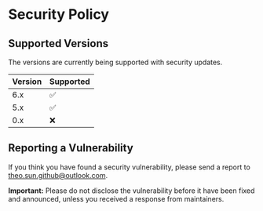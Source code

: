# Security Policy

## Supported Versions

The versions are currently being supported with security updates.

| Version | Supported          |
| ------- | ------------------ |
| 6.x     | ✅   |
| 5.x     | ✅   |
| 0.x     | ❌   |

## Reporting a Vulnerability

If you think you have found a security vulnerability, please send a report to [theo.sun.github@outlook.com](mailto:theo.sun.github@outlook.com). 

**Important:** Please do not disclose the vulnerability before it have been fixed and announced, unless you received a response from maintainers.
